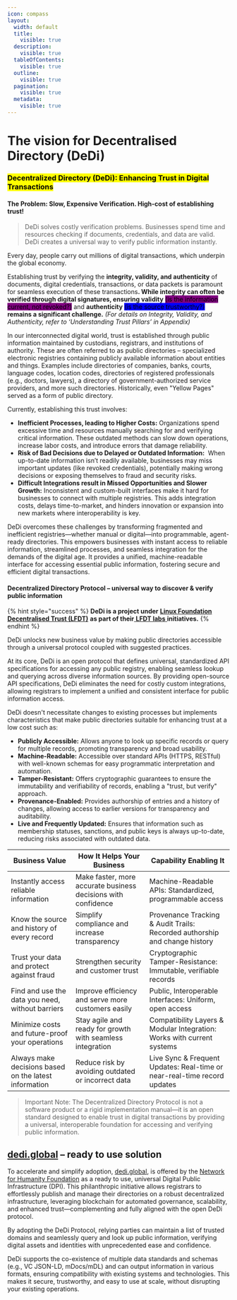 ```yaml
---
icon: compass
layout:
  width: default
  title:
    visible: true
  description:
    visible: true
  tableOfContents:
    visible: true
  outline:
    visible: true
  pagination:
    visible: true
  metadata:
    visible: true
---
```


# The vision for Decentralised Directory (DeDi)

### <mark style="color:$info;background-color:$primary;">Decentralized Directory (DeDi): Enhancing Trust in Digital Transactions</mark>

#### The Problem: Slow, Expensive Verification. High-cost of establishing trust!

> DeDi solves costly verification problems. Businesses spend time and resources checking if documents, credentials, and data are valid. DeDi creates a universal way to verify public information instantly.&#x20;

Every day, people carry out millions of digital transactions, which underpin the global economy.&#x20;

Establishing trust by verifying the **integrity, validity, and authenticity** of documents, digital credentials, transactions, or data packets is paramount for seamless execution of these transaction&#x73;**. While integrity can often be verified through digital signatures, ensuring validity** <mark style="background-color:purple;">(is the information current, not revoked?)</mark> and **authenticity** <mark style="background-color:blue;">(is the source trustworthy?)</mark> **remains a significant challenge.** _(For details on Integrity, Validity, and Authenticity, refer to ‘Understanding Trust Pillars’ in Appendix)_

In our interconnected digital world, trust is established through public information maintained by custodians, registrars, and institutions of authority. These are often referred to as public directories – specialized electronic registries containing publicly available information about entities and things. Examples include directories of companies, banks, courts, language codes, location codes, directories of registered professionals (e.g., doctors, lawyers), a directory of government-authorized service providers, and more such directories. Historically, even "Yellow Pages" served as a form of public directory.

Currently, establishing this trust involves:

* **Inefficient Processes, leading to Higher Costs:** Organizations spend excessive time and resources manually searching for and verifying critical information. These outdated methods can slow down operations, increase labor costs, and introduce errors that damage reliability.
* **Risk of Bad Decisions due to Delayed or Outdated Information:**  When up-to-date information isn’t readily available, businesses may miss important updates (like revoked credentials), potentially making wrong decisions or exposing themselves to fraud and security risks.
* **Difficult Integrations result in Missed Opportunities and Slower Growth:** Inconsistent and custom-built interfaces make it hard for businesses to connect with multiple registries. This adds integration costs, delays time-to-market, and hinders innovation or expansion into new markets where interoperability is key.

DeDi overcomes these challenges by transforming fragmented and inefficient registries—whether manual or digital—into programmable, agent-ready directories. This empowers businesses with instant access to reliable information, streamlined processes, and seamless integration for the demands of the digital age. It provides a unified, machine-readable interface for accessing essential public information, fostering secure and efficient digital transactions.

#### Decentralized Directory Protocol – universal way to discover & verify public information

{% hint style="success" %}
**DeDi is  a project under** [**Linux Foundation Decentralised Trust (LFDT)**](https://www.lfdecentralizedtrust.org/) **as part of their**[ **LFDT labs** ](https://lf-decentralized-trust-labs.github.io/labs/lfdt/decentralized-directory-dedi.html)**initiatives.**&#x20;
{% endhint %}

DeDi unlocks new business value by making public directories accessible through a universal protocol coupled with suggested practices.&#x20;

At its core, DeDi is an open protocol that defines universal, standardized API specifications for accessing any public registry, enabling seamless lookup and querying across diverse information sources. By providing open-source API specifications, DeDi eliminates the need for costly custom integrations, allowing registrars to implement a unified and consistent interface for public information access.&#x20;

DeDi doesn't necessitate changes to existing processes but implements characteristics that make public directories suitable for enhancing trust at a low cost such as:

* **Publicly Accessible:** Allows anyone to look up specific records or query for multiple records, promoting transparency and broad usability.
* **Machine-Readable:** Accessible over standard APIs (HTTPS, RESTful) with well-known schemas for easy programmatic interpretation and automation.
* **Tamper-Resistant:** Offers cryptographic guarantees to ensure the immutability and verifiability of records, enabling a "trust, but verify" approach.
* **Provenance-Enabled:** Provides authorship of entries and a history of changes, allowing access to earlier versions for transparency and auditability.
* **Live and Frequently Updated:** Ensures that information such as membership statuses, sanctions, and public keys is always up-to-date, reducing risks associated with outdated data.

| Business Value                                        | How It Helps Your Business                                    | Capability Enabling It                                                     |
| ----------------------------------------------------- | ------------------------------------------------------------- | -------------------------------------------------------------------------- |
| Instantly access reliable information                 | Make faster, more accurate business decisions with confidence | Machine-Readable APIs: Standardized, programmable access                   |
| Know the source and history of every record           | Simplify compliance and increase transparency                 | Provenance Tracking & Audit Trails: Recorded authorship and change history |
| Trust your data and protect against fraud             | Strengthen security and customer trust                        | Cryptographic Tamper-Resistance: Immutable, verifiable records             |
| Find and use the data you need, without barriers      | Improve efficiency and serve more customers easily            | Public, Interoperable Interfaces: Uniform, open access                     |
| Minimize costs and future-proof your operations       | Stay agile and ready for growth with seamless integration     | Compatibility Layers & Modular Integration: Works with current systems     |
| Always make decisions based on the latest information | Reduce risk by avoiding outdated or incorrect data            | Live Sync & Frequent Updates: Real-time or near-real-time record updates   |

> Important Note: The Decentralized Directory Protocol is not a software product or a rigid implementation manual—it is an open standard designed to enable trust in digital transactions by providing a universal, interoperable foundation for accessing and verifying public information.

## [dedi.global](https://dedi.global) – ready to use solution

To accelerate and simplify adoption,  [dedi.global](http://dedi.global), is offered by the [Network for Humanity Foundation](https://networksforhumanity.org/) as a ready to use, universal Digital Public Infrastructure (DPI). This philanthropic initiative allows registrars to effortlessly publish and manage their directories on a robust decentralized infrastructure, leveraging blockchain for automated governance, scalability, and enhanced trust—complementing and fully aligned with the open DeDi protocol.

By adopting the DeDi Protocol, relying parties can maintain a list of trusted domains and seamlessly query and look up public information, verifying digital assets and identities with unprecedented ease and confidence.

DeDi supports the co-existence of multiple data standards and schemas (e.g., VC JSON-LD, mDocs/mDL) and can output information in various formats, ensuring compatibility with existing systems and technologies. This makes it secure, trustworthy, and easy to use at scale, without disrupting your existing operations.
